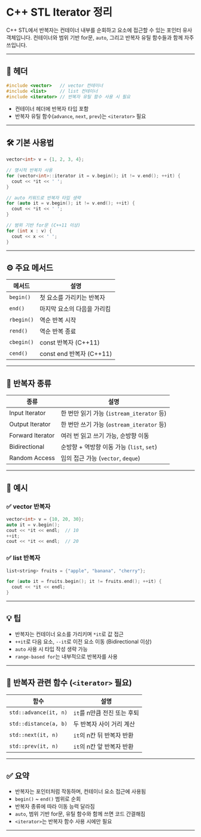 # C++ STL Iterator 정리

C++ STL에서 반복자는 컨테이너 내부를 순회하고 요소에 접근할 수 있는 포인터 유사 객체입니다. 컨테이너와 범위 기반 for문, `auto`, 그리고 반복자 유틸 함수들과 함께 자주 쓰입니다.

---

## 📁 헤더

```cpp
#include <vector>   // vector 컨테이너
#include <list>     // list 컨테이너
#include <iterator> // 반복자 유틸 함수 사용 시 필요
```

- 컨테이너 헤더에 반복자 타입 포함  
- 반복자 유틸 함수(`advance`, `next`, `prev`)는 `<iterator>` 필요

---

## 🛠️ 기본 사용법

```cpp
vector<int> v = {1, 2, 3, 4};

// 명시적 반복자 사용
for (vector<int>::iterator it = v.begin(); it != v.end(); ++it) {
  cout << *it << ' ';
}

// auto 키워드로 반복자 타입 생략
for (auto it = v.begin(); it != v.end(); ++it) {
  cout << *it << ' ';
}

// 범위 기반 for문 (C++11 이상)
for (int x : v) {
  cout << x << ' ';
}
```

---

## ⚙️ 주요 메서드

| 메서드       | 설명                           |
|--------------|--------------------------------|
| `begin()`    | 첫 요소를 가리키는 반복자       |
| `end()`      | 마지막 요소의 다음을 가리킴     |
| `rbegin()`   | 역순 반복 시작                  |
| `rend()`     | 역순 반복 종료                  |
| `cbegin()`   | const 반복자 (C++11)            |
| `cend()`     | const end 반복자 (C++11)        |

---

## 📌 반복자 종류

| 종류             | 설명                                       |
|------------------|--------------------------------------------|
| Input Iterator   | 한 번만 읽기 가능 (`istream_iterator` 등)   |
| Output Iterator  | 한 번만 쓰기 가능 (`ostream_iterator` 등)   |
| Forward Iterator | 여러 번 읽고 쓰기 가능, 순방향 이동         |
| Bidirectional    | 순방향 + 역방향 이동 가능 (`list`, `set`)   |
| Random Access    | 임의 접근 가능 (`vector`, `deque`)          |

---

## 🧾 예시

### ✅ vector 반복자

```cpp
vector<int> v = {10, 20, 30};
auto it = v.begin();
cout << *it << endl;  // 10
++it;
cout << *it << endl;  // 20
```

### ✅ list 반복자

```cpp
list<string> fruits = {"apple", "banana", "cherry"};

for (auto it = fruits.begin(); it != fruits.end(); ++it) {
  cout << *it << endl;
}
```

---

## 💡 팁

- 반복자는 컨테이너 요소를 가리키며 `*it`로 값 접근  
- `++it`로 다음 요소, `--it`로 이전 요소 이동 (Bidirectional 이상)  
- `auto` 사용 시 타입 작성 생략 가능  
- `range-based for`는 내부적으로 반복자를 사용

---

## 🧷 반복자 관련 함수 (`<iterator>` 필요)

| 함수                    | 설명                              |
|-------------------------|-----------------------------------|
| `std::advance(it, n)`   | `it`를 n만큼 전진 또는 후퇴        |
| `std::distance(a, b)`   | 두 반복자 사이 거리 계산           |
| `std::next(it, n)`      | `it`의 n칸 뒤 반복자 반환           |
| `std::prev(it, n)`      | `it`의 n칸 앞 반복자 반환           |

---

## ✅ 요약

- 반복자는 포인터처럼 작동하며, 컨테이너 요소 접근에 사용됨  
- `begin()` ~ `end()` 범위로 순회  
- 반복자 종류에 따라 이동 능력 달라짐  
- `auto`, 범위 기반 for문, 유틸 함수와 함께 쓰면 코드 간결해짐  
- `<iterator>`는 반복자 함수 사용 시에만 필요

---
